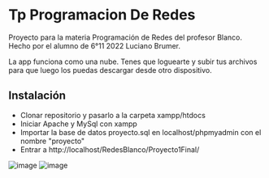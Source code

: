 # Tp Programacion De Redes

Proyecto para la materia Programación de Redes del profesor Blanco. Hecho por el alumno de 6°11 2022 Luciano Brumer.

La app funciona como una nube. Tenes que loguearte y subir tus archivos para que luego los puedas descargar desde otro dispositivo.

## Instalación
- Clonar repositorio y pasarlo a la carpeta xampp/htdocs
- Iniciar Apache y MySql con xampp
- Importar la base de datos proyecto.sql en localhost/phpmyadmin con el nombre "proyecto"
- Entrar a http://localhost/RedesBlanco/Proyecto1Final/

![image](https://user-images.githubusercontent.com/66080281/205110777-e02191b0-f473-4fcc-8947-a5754e9f9d54.png)
![image](https://user-images.githubusercontent.com/66080281/205110443-584685cd-d0bd-47d8-bad1-7a5290ba82f5.png)

